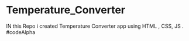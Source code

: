 # Temperature_Converter
IN this Repo i created Temperature Converter app using HTML , CSS, JS  . #codeAlpha
